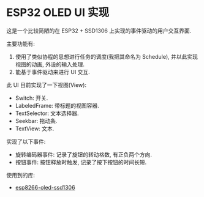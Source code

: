 # ESP32 OLED UI 实现

这是一个比较简陋的在 ESP32 + SSD1306 上实现的事件驱动的用户交互界面.

主要功能有:

1. 使用了类似协程的思想进行任务的调度(我把其命名为 Schedule), 并以此实现视图的动画, 外设的输入处理.
2. 能基于事件驱动来进行 UI 交互.

此 UI 目前实现了一下视图(View):

- Switch: 开关.
- LabeledFrame: 带标题的视图容器.
- TextSelector: 文本选择器.
- Seekbar: 拖动条.
- TextView: 文本.

实现了以下事件:

- 旋转编码器事件: 记录了旋钮的转动格数, 有正负两个方向.
- 按钮事件: 按钮释放时触发, 记录了按下按钮的时间长短.

使用到的库:

- [esp8266-oled-ssd1306](https://github.com/ThingPulse/esp8266-oled-ssd1306)